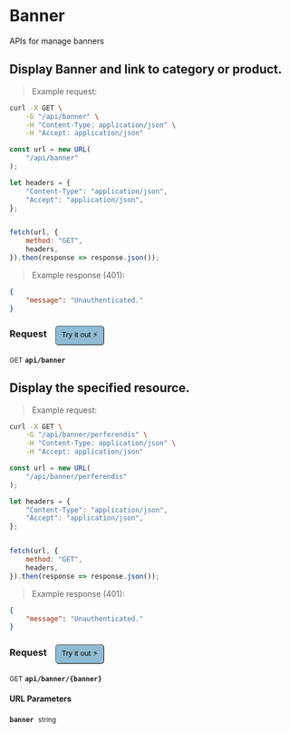 # Banner

APIs for manage banners

## Display Banner and link to category or product.




> Example request:

```bash
curl -X GET \
    -G "/api/banner" \
    -H "Content-Type: application/json" \
    -H "Accept: application/json"
```

```javascript
const url = new URL(
    "/api/banner"
);

let headers = {
    "Content-Type": "application/json",
    "Accept": "application/json",
};


fetch(url, {
    method: "GET",
    headers,
}).then(response => response.json());
```


> Example response (401):

```json
{
    "message": "Unauthenticated."
}
```
<div id="execution-results-GETapi-banner" hidden>
    <blockquote>Received response<span id="execution-response-status-GETapi-banner"></span>:</blockquote>
    <pre class="json"><code id="execution-response-content-GETapi-banner"></code></pre>
</div>
<div id="execution-error-GETapi-banner" hidden>
    <blockquote>Request failed with error:</blockquote>
    <pre><code id="execution-error-message-GETapi-banner"></code></pre>
</div>
<form id="form-GETapi-banner" data-method="GET" data-path="api/banner" data-authed="0" data-hasfiles="0" data-headers='{"Content-Type":"application\/json","Accept":"application\/json"}' onsubmit="event.preventDefault(); executeTryOut('GETapi-banner', this);">
<h3>
    Request&nbsp;&nbsp;&nbsp;
        <button type="button" style="background-color: #8fbcd4; padding: 5px 10px; border-radius: 5px; border-width: thin;" id="btn-tryout-GETapi-banner" onclick="tryItOut('GETapi-banner');">Try it out ⚡</button>
    <button type="button" style="background-color: #c97a7e; padding: 5px 10px; border-radius: 5px; border-width: thin;" id="btn-canceltryout-GETapi-banner" onclick="cancelTryOut('GETapi-banner');" hidden>Cancel</button>&nbsp;&nbsp;
    <button type="submit" style="background-color: #6ac174; padding: 5px 10px; border-radius: 5px; border-width: thin;" id="btn-executetryout-GETapi-banner" hidden>Send Request 💥</button>
    </h3>
<p>
<small class="badge badge-green">GET</small>
 <b><code>api/banner</code></b>
</p>
</form>


## Display the specified resource.




> Example request:

```bash
curl -X GET \
    -G "/api/banner/perferendis" \
    -H "Content-Type: application/json" \
    -H "Accept: application/json"
```

```javascript
const url = new URL(
    "/api/banner/perferendis"
);

let headers = {
    "Content-Type": "application/json",
    "Accept": "application/json",
};


fetch(url, {
    method: "GET",
    headers,
}).then(response => response.json());
```


> Example response (401):

```json
{
    "message": "Unauthenticated."
}
```
<div id="execution-results-GETapi-banner--banner-" hidden>
    <blockquote>Received response<span id="execution-response-status-GETapi-banner--banner-"></span>:</blockquote>
    <pre class="json"><code id="execution-response-content-GETapi-banner--banner-"></code></pre>
</div>
<div id="execution-error-GETapi-banner--banner-" hidden>
    <blockquote>Request failed with error:</blockquote>
    <pre><code id="execution-error-message-GETapi-banner--banner-"></code></pre>
</div>
<form id="form-GETapi-banner--banner-" data-method="GET" data-path="api/banner/{banner}" data-authed="0" data-hasfiles="0" data-headers='{"Content-Type":"application\/json","Accept":"application\/json"}' onsubmit="event.preventDefault(); executeTryOut('GETapi-banner--banner-', this);">
<h3>
    Request&nbsp;&nbsp;&nbsp;
        <button type="button" style="background-color: #8fbcd4; padding: 5px 10px; border-radius: 5px; border-width: thin;" id="btn-tryout-GETapi-banner--banner-" onclick="tryItOut('GETapi-banner--banner-');">Try it out ⚡</button>
    <button type="button" style="background-color: #c97a7e; padding: 5px 10px; border-radius: 5px; border-width: thin;" id="btn-canceltryout-GETapi-banner--banner-" onclick="cancelTryOut('GETapi-banner--banner-');" hidden>Cancel</button>&nbsp;&nbsp;
    <button type="submit" style="background-color: #6ac174; padding: 5px 10px; border-radius: 5px; border-width: thin;" id="btn-executetryout-GETapi-banner--banner-" hidden>Send Request 💥</button>
    </h3>
<p>
<small class="badge badge-green">GET</small>
 <b><code>api/banner/{banner}</code></b>
</p>
<h4 class="fancy-heading-panel"><b>URL Parameters</b></h4>
<p>
<b><code>banner</code></b>&nbsp;&nbsp;<small>string</small>  &nbsp;
<input type="text" name="banner" data-endpoint="GETapi-banner--banner-" data-component="url" required  hidden>
<br>
</p>
</form>



